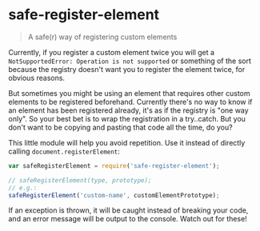 # safe-register-element

> A safe(r) way of registering custom elements 

Currently, if you register a custom element twice you will get a `NotSupportedError: Operation is not supported` or something of the sort because the registry doesn't want you to register the element twice, for obvious reasons.

But sometimes you might be using an element that requires other custom elements to be registered beforehand. Currently there's no way to know if an element has been registered already, it's as if the registry is "one way only". So your best bet is to wrap the registration in a try..catch. But you don't want to be copying and pasting that code all the time, do you?

This little module will help you avoid repetition. Use it instead of directly calling `document.registerElement`:

```javascript
var safeRegisterElement = require('safe-register-element');

// safeRegisterElement(type, prototype);
// e.g.:
safeRegisterElement('custom-name', customElementPrototype);
```

If an exception is thrown, it will be caught instead of breaking your code, and an error message will be output to the console. Watch out for these!
